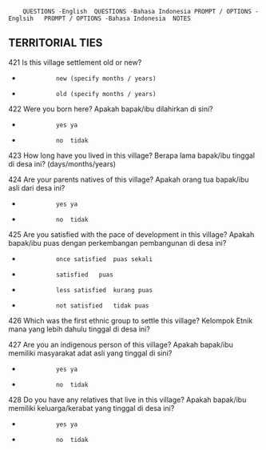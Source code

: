 		QUESTIONS -English	QUESTIONS -Bahasa Indonesia	PROMPT / OPTIONS -Englsih	PROMPT / OPTIONS -Bahasa Indonesia	NOTES
						
						
##		TERRITORIAL TIES				
						
421		Is this village settlement old or new?				
*				new (specify months / years)		
*				old (specify months / years)		
						
422		Were you born here?	Apakah bapak/ibu dilahirkan di sini?			
*				yes	ya	
*				no	tidak	
						
423		How long have you lived in this village?	Berapa lama bapak/ibu tinggal di desa ini?	(days/months/years)		
						
424		Are your parents natives of this village?	Apakah orang tua bapak/ibu asli dari desa ini?			
*				yes	ya	
*				no	tidak	
						
425		Are you satisfied with the pace of development in this village?	Apakah bapak/ibu puas dengan perkembangan pembangunan di desa ini?			
*				once satisfied	puas sekali	
*				satisfied	puas	
*				less satisfied	kurang puas	
*				not satisfied	tidak puas	
						
426		Which was the first ethnic group to settle this village?	Kelompok Etnik mana yang lebih dahulu tinggal di desa ini?			
						
427		Are you an indigenous person of this village?	Apakah bapak/ibu memiliki masyarakat adat asli yang tinggal di sini?			
*				yes	ya	
*				no	tidak	
						
428		Do you have any relatives that live in this village?	Apakah bapak/ibu memiliki keluarga/kerabat yang tinggal di desa ini?			
*				yes	ya	
*				no	tidak	
